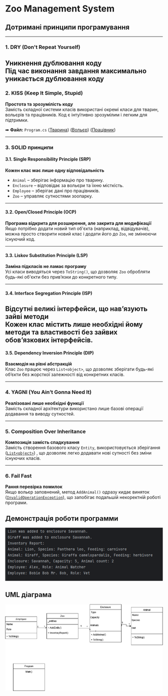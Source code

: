 # Zoo Management System

## Дотримані принципи програмування
---
### 1. DRY (Don't Repeat Yourself)
**Уникнення дублювання коду**  
Під час виконання завдання максимально уникається дублювання коду
---
### 2. KISS (Keep It Simple, Stupid)
**Простота та зрозумілість коду**  
Замість складної системи класів використані окремі класи для тварин, вольєрів та працівників. Код є інтуїтивно зрозумілим і легким для підтримки.

➡ **Файл:** `Program.cs` ([Тварина](./Zoo/Program.cs#L7)) ([Вольєр](./Zoo/Program.cs#L26)) ([Працівник](./Zoo/Program.cs#L53))

---

### 3. SOLID принципи

#### 3.1. Single Responsibility Principle (SRP)
**Кожен клас має лише одну відповідальність**  
- `Animal` – зберігає інформацію про тварину.  
- `Enclosure` – відповідає за вольєри та їхню місткість.  
- `Employee` – зберігає дані про працівників.  
- `Zoo` – управляє сутностями зоопарку.  
---
#### 3.2. Open/Closed Principle (OCP)
**Програма відкрита для розширення, але закрита для модифікації**  
Якщо потрібно додати новий тип об'єкта (наприклад, відвідувачів), можна просто створити новий клас і додати його до `Zoo`, не змінюючи існуючий код.

---

#### 3.3. Liskov Substitution Principle (LSP)
**Заміна підкласів не ламає програму**  
Усі класи виводяться через `ToString()`, що дозволяє `Zoo` обробляти будь-які об'єкти без прив’язки до конкретного типу.


---

#### 3.4. Interface Segregation Principle (ISP)
**Відсутні великі інтерфейси, що нав’язують зайві методи**  
Кожен клас містить лише необхідні йому методи та властивості без зайвих обов’язкових інтерфейсів.
---

#### 3.5. Dependency Inversion Principle (DIP)
**Взаємодія на рівні абстракцій**  
Клас `Zoo` працює через `List<object>`, що дозволяє зберігати будь-які об’єкти без жорсткої залежності від конкретних класів.

---

### 4. YAGNI (You Ain’t Gonna Need It)
**Реалізовані лише необхідні функції**  
Замість складної архітектури використано лише базові операції додавання та виводу сутностей.

---

### 5. Composition Over Inheritance
**Композиція замість спадкування**  
Замість створення базового класу `Entity`, використовується зберігання ([`List<object>`](./Zoo/Program.cs#L72)) ,   що дозволяє легко додавати нові сутності без зміни існуючих класів.


---

### 6. Fail Fast
**Рання перевірка помилок**  
Якщо вольєр заповнений, метод `AddAnimal()` одразу кидає виняток ([`InvalidOperationException`](./Zoo/Program.cs#L41)), що запобігає подальшій некоректній роботі програми.




## Демонстрація роботи программи

![alt text](https://github.com/DmytroSav4uk/KPZ_Dmytro_Savchuk/blob/master/image.png)

## UML діаграма

![alt text](https://github.com/DmytroSav4uk/KPZ_Dmytro_Savchuk/blob/master/Untitled%20Diagram.drawio.png)

